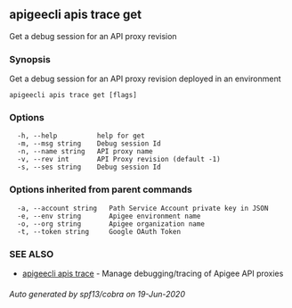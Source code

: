 ## apigeecli apis trace get

Get a debug session for an API proxy revision

### Synopsis

Get a debug session for an API proxy revision deployed in an environment

```
apigeecli apis trace get [flags]
```

### Options

```
  -h, --help          help for get
  -m, --msg string    Debug session Id
  -n, --name string   API proxy name
  -v, --rev int       API Proxy revision (default -1)
  -s, --ses string    Debug session Id
```

### Options inherited from parent commands

```
  -a, --account string   Path Service Account private key in JSON
  -e, --env string       Apigee environment name
  -o, --org string       Apigee organization name
  -t, --token string     Google OAuth Token
```

### SEE ALSO

* [apigeecli apis trace](apigeecli_apis_trace.md)	 - Manage debugging/tracing of Apigee API proxies

###### Auto generated by spf13/cobra on 19-Jun-2020
